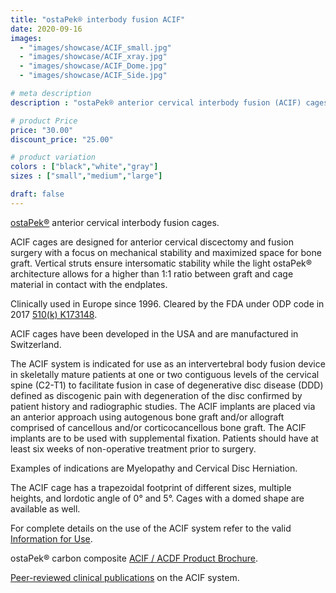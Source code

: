 ```yaml
---
title: "ostaPek® interbody fusion ACIF"
date: 2020-09-16
images: 
  - "images/showcase/ACIF_small.jpg"
  - "images/showcase/ACIF_xray.jpg"
  - "images/showcase/ACIF_Dome.jpg"
  - "images/showcase/ACIF_Side.jpg"

# meta description
description : "ostaPek® anterior cervical interbody fusion (ACIF) cages for spine fusion."

# product Price
price: "30.00"
discount_price: "25.00"

# product variation
colors : ["black","white","gray"]
sizes : ["small","medium","large"]

draft: false
---
```


[ostaPek®](https://spinenuances.com/ostapek) anterior cervical interbody fusion cages.

ACIF cages are designed for anterior cervical discectomy and fusion surgery with a focus on mechanical stability and maximized space for bone graft. Vertical struts ensure intersomatic stability while the light ostaPek® architecture allows for a higher than 1:1 ratio between graft and cage material in contact with the endplates.

Clinically used in Europe since 1996. Cleared by the FDA under ODP code in 2017 [510(k) K173148](https://www.accessdata.fda.gov/cdrh_docs/pdf17/K173148.pdf).

ACIF cages have been developed in the USA and are manufactured in Switzerland.

The ACIF system is indicated for use as an intervertebral body fusion device in skeletally mature patients at one or two contiguous levels of the cervical spine (C2-T1) to facilitate fusion in case of degenerative disc disease (DDD) defined as discogenic pain with degeneration of the disc confirmed by patient history and radiographic studies. The ACIF implants are placed via an anterior approach using autogenous bone graft and/or allograft comprised of cancellous and/or corticocancellous bone graft. The ACIF implants are to be used with supplemental fixation. Patients should have at least six weeks of non-operative treatment prior to surgery.

Examples of indications are Myelopathy and Cervical Disc Herniation.

The ACIF cage has a trapezoidal footprint of different sizes, multiple heights, and lordotic angle of 0° and 5°. Cages with a domed shape are available as well.

For complete details on the use of the ACIF system refer to the valid  [Information for Use](https://saps2412.github.io/IFUs/US_ACIF_IFU_2017-09.pdf).

ostaPek® carbon composite [ACIF / ACDF Product Brochure](https://saps2412.github.io/sales_mktg/ACIF_ACDF_Cervical_Interbody_Fusion.pdf).

[Peer-reviewed clinical publications](https://spinenuances.com/documents/publications) on the ACIF system.